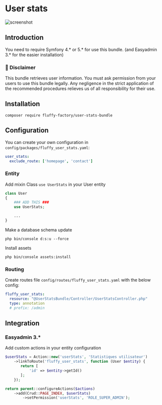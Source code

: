 # User stats

![screenshot](Resources/docs/images/screenshot.png)

## Introduction

You need to require Symfony 4.* or 5.* for use this bundle. (and Easyadmin 3.* for the easier installation)

### :rotating_light: Disclaimer

This bundle retrieves user information. You must ask permission from your users to use this bundle legally. Any negligence in the strict application of the recommended procedures relieves us of all responsibility for their use.

## Installation
```
composer require fluffy-factory/user-stats-bundle
```

## Configuration

You can create your own configuration in `config/packages/fluffy_user_stats.yaml`:

```yaml
user_stats:
  exclude_route: ['homepage', 'contact']
```

### Entity

Add mixin Class `use UserStats` in your User entity
```php
class User
{
    ### ADD THIS ###
    use UserStats;

    ...
}
```

Make a database schema update

```
php bin/console d:s:u --force
```

Install assets 

```
php bin/console assets:install
```

### Routing

Create routes file `config/routes/fluffy_user_stats.yaml` with the below config:

```yaml
fluffy_user_stats:
  resource: "@UserStatsBundle/Controller/UserStatsController.php"
  type: annotation
  # prefix: /admin
```

## Integration

### Easyadmin 3.*

Add custom actions in your entity configuration

```php
$userStats = Action::new('userStats', 'Statistiques utilisateur')
    ->linkToRoute('fluffy_user_stats', function (User $entity) {
       return [
           'id' => $entity->getId()
       ];
    });

return parent::configureActions($actions)
    ->add(Crud::PAGE_INDEX, $userStats)
        ->setPermission('userStats', 'ROLE_SUPER_ADMIN');
```